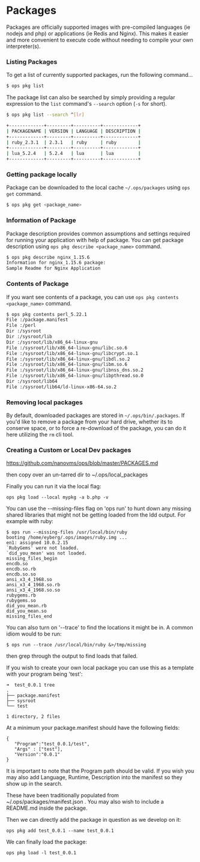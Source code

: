 Packages
========

Packages are officially supported images with pre-compiled languages (ie
nodejs and php) or applications (ie Redis and Nginx). This makes it easier and
more convenient to execute code without needing to compile your own
interpreter(s).

### Listing Packages
To get a list of currently supported packages, run the following command...

```sh
$ ops pkg list
```

The package list can also be searched by simply providing a regular expression
to the `list` command's `--search` option (`-s` for short).

```sh
$ ops pkg list --search ^[lr]

+-------------+---------+----------+-------------+
| PACKAGENAME | VERSION | LANGUAGE | DESCRIPTION |
+-------------+---------+----------+-------------+
| ruby_2.3.1  | 2.3.1   | ruby     | ruby        |
+-------------+---------+----------+-------------+
| lua_5.2.4   | 5.2.4   | lua      | lua         |
+-------------+---------+----------+-------------+
```

### Getting package locally
Package can be downloaded to the local cache `~/.ops/packages` using `ops get` command.

```sh
$ ops pkg get <package_name>
```

### Information of Package
Package description provides common assumptions and settings required for running your application
with help of package. You can get package description using `ops pkg describe <package_name>` command.

```sh
$ ops pkg describe nginx_1.15.6
Information for nginx_1.15.6 package:
Sample Readme for Nginx Application
```

### Contents of Package
If you want see contents of a package, you can use `ops pkg contents <package_name>` command.

```sh
$ ops pkg contents perl_5.22.1
File :/package.manifest
File :/perl
Dir :/sysroot
Dir :/sysroot/lib
Dir :/sysroot/lib/x86_64-linux-gnu
File :/sysroot/lib/x86_64-linux-gnu/libc.so.6
File :/sysroot/lib/x86_64-linux-gnu/libcrypt.so.1
File :/sysroot/lib/x86_64-linux-gnu/libdl.so.2
File :/sysroot/lib/x86_64-linux-gnu/libm.so.6
File :/sysroot/lib/x86_64-linux-gnu/libnss_dns.so.2
File :/sysroot/lib/x86_64-linux-gnu/libpthread.so.0
Dir :/sysroot/lib64
File :/sysroot/lib64/ld-linux-x86-64.so.2
```

### Removing local packages
By default, downloaded packages are stored in `~/.ops/bin/.packages`. If you'd
like to remove a package from your hard drive, whether its to conserve space,
or to force a re-download of the package, you can do it here utilizing the
`rm` cli tool.

### Creating a Custom or Local Dev packages

https://github.com/nanovms/ops/blob/master/PACKAGES.md

then copy over an un-tarred dir to ~/.ops/local_packages

Finally you can run it via the local flag:

```
ops pkg load --local mypkg -a b.php -v
```

You can use the --missing-files flag on 'ops run' to hunt down any
missing shared libraries that might not be getting loaded from the ldd
output. For example with ruby:

```
$ ops run --missing-files /usr/local/bin/ruby
booting /home/eyberg/.ops/images/ruby.img ...
en1: assigned 10.0.2.15
`RubyGems' were not loaded.
`did_you_mean' was not loaded.
missing_files_begin
encdb.so
encdb.so.rb
encdb.so.so
ansi_x3_4_1968.so
ansi_x3_4_1968.so.rb
ansi_x3_4_1968.so.so
rubygems.rb
rubygems.so
did_you_mean.rb
did_you_mean.so
missing_files_end
```

You can also turn on '--trace' to find the locations it might be in. A
common idiom would to be run:

```
$ ops run --trace /usr/local/bin/ruby &>/tmp/missing
```

then grep through the output to find loads that failed.

If you wish to create your own local package you can use this as a
template with your program being 'test':

```
➜  test_0.0.1 tree
.
├── package.manifest
├── sysroot
└── test

1 directory, 2 files
```

At a minimum your package.manifest should have the following fields:

```
{
   "Program":"test_0.0.1/test",
   "Args" : ["test"],
   "Version":"0.0.1"
}
```

It is important to note that the Program path should be valid. If you
wish you may also add Language, Runtime, Description into the manifest
so they show up in the search.

These have been traditionally populated from
~/.ops/packages/manifest.json . You may also wish to include a README.md
inside the package.

Then we can directly add the package in question as we develop on it:

```
ops pkg add test_0.0.1 --name test_0.0.1
```

We can finally load the package:

```
ops pkg load -l test_0.0.1
```

